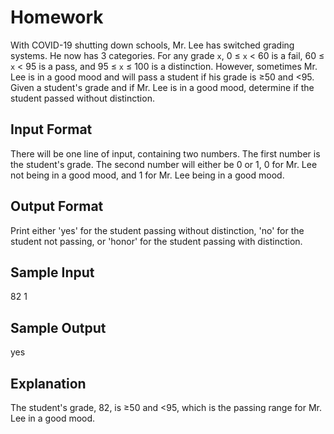 # Homework

With COVID-19 shutting down schools, Mr. Lee has switched grading systems. He now has 3 categories. For any grade `x`, 0 ≤ `x` < 60 is a fail, 60 ≤ `x` < 95 is a pass, and 95 ≤ `x` ≤ 100 is a distinction. However, sometimes Mr. Lee is in a good mood and will pass a student if his grade is ≥50 and <95. Given a student's grade and if Mr. Lee is in a good mood, determine if the student passed without distinction.

## Input Format

There will be one line of input, containing two numbers. The first number is the student's grade. The second number will either be 0 or 1, 0 for Mr. Lee not being in a good mood, and 1 for Mr. Lee being in a good mood.

## Output Format

Print either 'yes' for the student passing without distinction, 'no' for the student not passing, or 'honor' for the student passing with distinction.

## Sample Input

82
1

## Sample Output

yes

## Explanation

The student's grade, 82, is ≥50 and <95, which is the passing range for Mr. Lee in a good mood.
